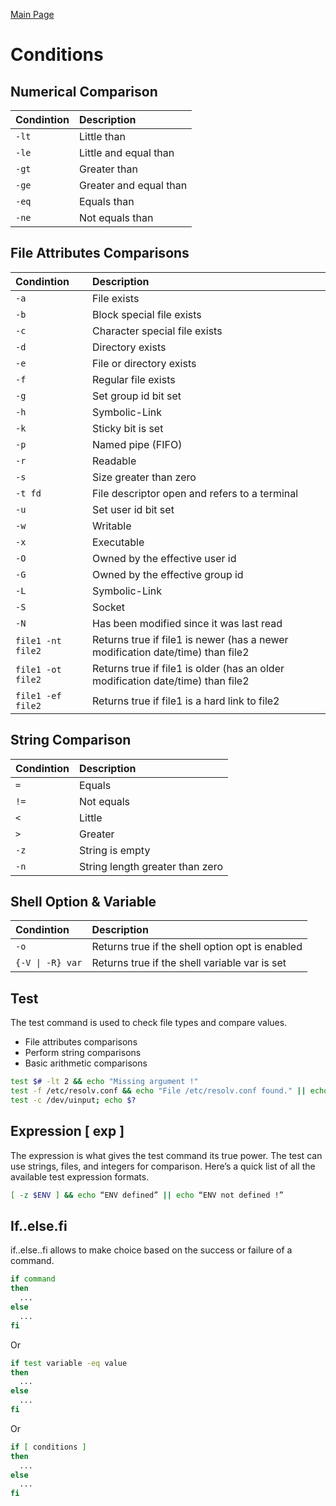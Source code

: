 [Main Page](../README.md)

# Conditions

## Numerical Comparison
| Condintion | Description |
|:-|:-|
| `-lt` | Little than |
| `-le` | Little and equal than |
| `-gt` | Greater than |
| `-ge` | Greater and equal than 
| `-eq` | Equals than |
| `-ne` | Not equals than |

## File Attributes Comparisons
| Condintion | Description |
|:-|:-|
| `-a` | File exists |
| `-b` | Block special file exists |
| `-c` | Character special file exists |
| `-d` | Directory exists |
| `-e` | File or directory exists |
| `-f` | Regular file exists |
| `-g` | Set group id bit set |
| `-h` | Symbolic-Link |
| `-k` | Sticky bit is set |
| `-p` | Named pipe (FIFO) |
| `-r` | Readable |
| `-s` | Size greater than zero |
| `-t fd` | File descriptor open and refers to a terminal |
| `-u` | Set user id bit set |
| `-w` | Writable |
| `-x` | Executable |
| `-O` | Owned by the effective user id |
| `-G` | Owned by the effective group id |
| `-L` | Symbolic-Link |
| `-S` | Socket |
| `-N` | Has been modified since it was last read |
| `file1 -nt file2` | Returns true if file1 is newer (has a newer modification date/time) than file2 |
| `file1 -ot file2` | Returns true if file1 is older (has an older modification date/time) than file2 |
| `file1 -ef file2` | Returns true if file1 is a hard link to file2 |

## String Comparison
| Condintion | Description |
|:-|:-|
| `=` | Equals |
| `!=` | Not equals |
| `<` | Little |
| `>` | Greater |
| `-z` | String is empty |
| `-n` | String length greater than zero |

## Shell Option & Variable
| Condintion | Description |
|:-|:-|
| `-o` | Returns true if the shell option opt is enabled |
| `{-V \| -R} var` | Returns true if the shell variable var is set |

## Test
The test command is used to check file types and compare values.
- File attributes comparisons
- Perform string comparisons
- Basic arithmetic comparisons

```bash
test $# -lt 2 && echo "Missing argument !"
test -f /etc/resolv.conf && echo "File /etc/resolv.conf found." || echo "File /etc/resolv.conf not found."
test -c /dev/uinput; echo $?
```

## Expression [ exp ]
The expression is what gives the test command its true power. The test can use strings, files, and integers for comparison.
Here’s a quick list of all the available test expression formats.

```bash
[ -z $ENV ] && echo “ENV defined” || echo “ENV not defined !”
```

## If..else.fi
if..else..fi allows to make choice based on the success or failure of a command. 

```bash
if command
then
  ...
else
  ...
fi
```

Or

```bash
if test variable -eq value
then
  ...
else
  ...
fi
```

Or

```bash
if [ conditions ]
then
  ...
else
  ...
fi
```
